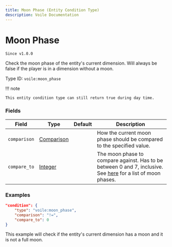 ```yaml
---
title: Moon Phase (Entity Condition Type)
description: Voile Documentation
---
```


# Moon Phase

`Since v1.0.0`

Check the moon phase of the entity's current dimension. Will always be false if the player is in a dimension without a moon.  

Type ID: `voile:moon_phase`

!!! note

    This entity condition type can still return true during day time.

### Fields

Field | Type | Default | Description
------|------|---------|------------
`comparison` | [Comparison](https://origins.readthedocs.io/en/latest/types/data_types/comparison/) | | How the current moon phase should be compared to the specified value.
`compare_to` | [Integer](https://origins.readthedocs.io/en/latest/types/data_types/integer/) | | The moon phase to compare against. Has to be between 0 and 7, inclusive. See [here](https://minecraft.wiki/w/Moon#Phases) for a list of moon phases.

### Examples

```json
"condition": {
    "type": "voile:moon_phase",
    "comparison": "!=",
    "compare_to": 0
}
```

This example will check if the entity's current dimension has a moon and it is not a full moon.